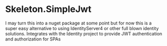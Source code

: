 # Skeleton.SimpleJwt
I may turn this into a nuget package at some point but for now this is a super easy alternative to using IdentityServer4 or other full blown identity solutions.
Integrates with the Identity project to provide JWT authentication and authorization for SPAs